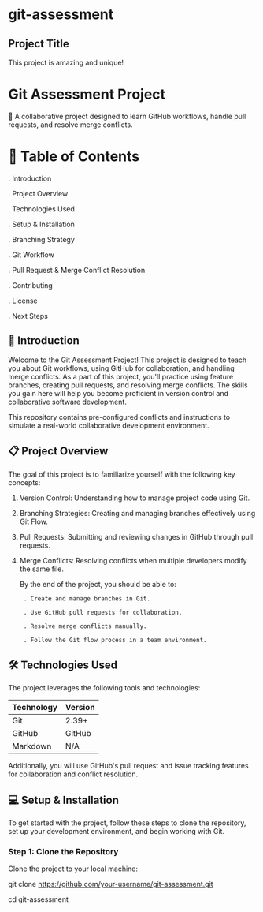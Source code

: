 # git-assessment

## Project Title

This project is amazing and unique!

# Git Assessment Project

:rocket: A collaborative project designed to learn GitHub workflows, handle pull requests, and resolve merge conflicts.

# :scroll: Table of Contents

. Introduction

. Project Overview

. Technologies Used

. Setup & Installation

. Branching Strategy

. Git Workflow

. Pull Request & Merge Conflict Resolution

. Contributing

. License

. Next Steps

## :pushpin: Introduction

Welcome to the Git Assessment Project! This project is designed to teach you about Git workflows, using GitHub for collaboration, and handling merge conflicts. As a part of this project, you'll practice using feature branches, creating pull requests, and resolving merge conflicts. The skills you gain here will help you become proficient in version control and collaborative software development.

This repository contains pre-configured conflicts and instructions to simulate a real-world collaborative development environment.

## :clipboard: Project Overview

The goal of this project is to familiarize yourself with the following key concepts:

1.  Version Control: Understanding how to manage project code using Git.

2.  Branching Strategies: Creating and managing branches effectively using Git Flow.

3.  Pull Requests: Submitting and reviewing changes in GitHub through pull requests.

4.  Merge Conflicts: Resolving conflicts when multiple developers modify the same file.

    By the end of the project, you should be able to:

         . Create and manage branches in Git.

         . Use GitHub pull requests for collaboration.

         . Resolve merge conflicts manually.

         . Follow the Git flow process in a team environment.

## :hammer_and_wrench: Technologies Used

The project leverages the following tools and technologies:

| Technology | Version |
| ---------- | ------- |
| Git        | 2.39+   |
| GitHub     | GitHub  |
| Markdown   | N/A     |

Additionally, you will use GitHub's pull request and issue tracking features for collaboration and conflict resolution.

## :computer: Setup & Installation

To get started with the project, follow these steps to clone the repository, set up your development environment, and begin working with Git.

### Step 1: Clone the Repository

Clone the project to your local machine:

git clone https://github.com/your-username/git-assessment.git

cd git-assessment
